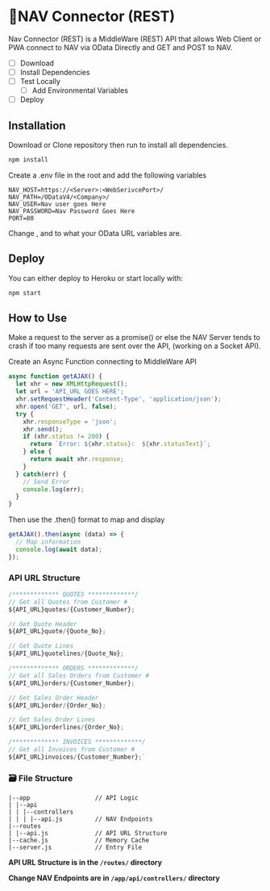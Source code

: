 # 🔌NAV Connector (REST)

Nav Connector (REST) is a MiddleWare (REST) API that allows Web Client or PWA connect to NAV via OData Directly and GET and POST to NAV.

- [ ] Download
- [ ] Install Dependencies
- [ ] Test Locally
  - [ ] Add Environmental Variables
- [ ] Deploy

## Installation
Download or Clone repository then run to install all dependencies.

```bash
npm install 
```

Create a .env file in the root and add the following variables

```
NAV_HOST=https://<Server>:<WebSerivcePort>/
NAV_PATH=/ODataV4/<Company>/
NAV_USER=Nav user goes Here
NAV_PASSWORD=Nav Password Goes Here
PORT=80
```

Change <Server>,<WebServicePort> and <Company> to what your OData URL variables are.


## Deploy
You can either deploy to Heroku or start locally with:

```bash
npm start
```

## How to Use
Make a request to the server as a promise() or else the NAV Server tends to crash if too many requests are sent over the API, (working on a Socket API).

Create an Async Function connecting to MiddleWare API

```javascript
async function getAJAX() {
  let xhr = new XMLHttpRequest();
  let url = 'API_URL GOES HERE';
  xhr.setRequestHeader('Content-Type', 'application/json');
  xhr.open('GET', url, false);
  try {
    xhr.responseType = 'json';
    xhr.send();
    if (xhr.status != 200) {
      return `Error: ${xhr.status}:  ${xhr.statusText}`;
    } else {
      return await xhr.response;
    }
  } catch(err) {
    // Send Error
    console.log(err);
  }
}
```

Then use the .then() format to map and display 

```javascript
getAJAX().then(async (data) => {
  // Map information
  console.log(await data);
});
```

### API URL Structure
```javascript
/************* QUOTES *************/
// Get all Quotes from Customer #
${API_URL}quotes/{Customer_Number};

// Get Quote Header
${API_URL}quote/{Quote_No};

// Get Quote Lines
${API_URL}quotelines/{Quote_No};
```

```javascript
/************* ORDERS *************/
// Get all Sales Orders from Customer #
${API_URL}orders/{Customer_Number};

// Get Sales Order Header
${API_URL}order/{Order_No};

// Get Sales Order Lines
${API_URL}orderlines/{Order_No};
```

```javascript
/************* INVOICES *************/
// Get all Invoices from Customer #
${API_URL}invoices/{Customer_Number};`
```

### 🗃 File Structure
```
|--app                  // API Logic
| |--api
| | |--controllers
| | | |--api.js         // NAV Endpoints
|--routes
| |--api.js             // API URL Structure
|--cache.js             // Memory Cache 
|--server.js            // Entry File
```

**API URL Structure is in the `/routes/` directory**

**Change NAV Endpoints are in `/app/api/controllers/` directory**